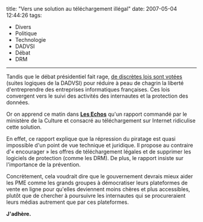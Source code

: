 title: "Vers une solution au téléchargement illégal"
date: 2007-05-04 12:44:26
tags:
  - Divers
  - Politique
  - Technologie
  - DADVSI
  - Débat
  - DRM
---

Tandis que le débat présidentiel fait rage, [de discrètes lois sont votées](//www.lemonde.fr/idees/article/2007/04/20/l-etat-veut-il-tuer-internet-en-france-par-philippe-jannet_899116_3232.html) (suites logiques de la DADVSI) pour réduire à peau de chagrin la liberté d'entreprendre des entreprises informatiques françaises. Ces lois convergent vers le suivi des activités des internautes et la protection des données.

Or on apprend ce matin dans [**Les Echos**](//recherche.lesechos.fr) qu'un rapport commandé par le ministère de la Culture et consacré au téléchargement sur Internet ridiculise cette solution.

En effet, ce rapport explique que la répression du piratage est quasi impossible d'un point de vue technique et juridique. Il propose au contraire d'« encourager » les offres de téléchargement légales et de supprimer les logiciels de protection (comme les DRM). De plus, le rapport insiste sur l'importance de la prévention.

Concrètement, cela voudrait dire que le gouvernement devrais mieux aider les PME comme les grands groupes à démocratiser leurs plateformes de vente en ligne pour qu'elles deviennent moins chères et plus accessibles, plutôt que de chercher à poursuivre les internautes qui se procureraient leurs médias autrement que par ces plateformes.

**J'adhère.**